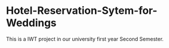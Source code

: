 
# Hotel-Reservation-Sytem-for-Weddings
This is a IWT project in our university first year Second Semester.
